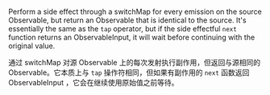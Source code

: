 Perform a side effect through a switchMap for every emission on the source Observable,
but return an Observable that is identical to the source. It's essentially the same as
the `tap` operator, but if the side effectful `next` function returns an ObservableInput,
it will wait before continuing with the original value.

通过 switchMap 对源 Observable 上的每次发射执行副作用，但返回与源相同的 Observable。它本质上与
`tap` 操作符相同，但如果有副作用的 `next` 函数返回 ObservableInput
，它会在继续使用原始值之前等待。